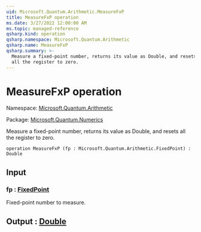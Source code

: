 ```yaml
---
uid: Microsoft.Quantum.Arithmetic.MeasureFxP
title: MeasureFxP operation
ms.date: 3/27/2022 12:00:00 AM
ms.topic: managed-reference
qsharp.kind: operation
qsharp.namespace: Microsoft.Quantum.Arithmetic
qsharp.name: MeasureFxP
qsharp.summary: >-
  Measure a fixed-point number, returns its value as Double, and resets
  all the register to zero.
---
```


# MeasureFxP operation

Namespace: [Microsoft.Quantum.Arithmetic](xref:Microsoft.Quantum.Arithmetic)

Package: [Microsoft.Quantum.Numerics](https://nuget.org/packages/Microsoft.Quantum.Numerics)


Measure a fixed-point number, returns its value as Double, and resetsall the register to zero.

```qsharp
operation MeasureFxP (fp : Microsoft.Quantum.Arithmetic.FixedPoint) : Double
```


## Input

### fp : [FixedPoint](xref:Microsoft.Quantum.Arithmetic.FixedPoint)

Fixed-point number to measure.



## Output : [Double](xref:microsoft.quantum.qsharp.valueliterals#double-literals)

